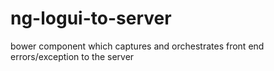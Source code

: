 # ng-logui-to-server
bower component which captures and orchestrates front end errors/exception to the server
